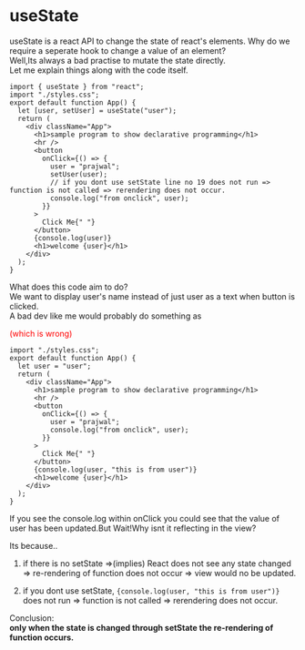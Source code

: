 # useState

useState is a react API to change the state of react's elements.
Why do we require a seperate hook to change a value of an element?<br>
Well,Its always a bad practise to mutate the state directly.<br>
Let me explain things along with the code itself.

```JSX
import { useState } from "react";
import "./styles.css";
export default function App() {
  let [user, setUser] = useState("user");
  return (
    <div className="App">
      <h1>sample program to show declarative programming</h1>
      <hr />
      <button
        onClick={() => {
          user = "prajwal";
          setUser(user);
          // if you dont use setState line no 19 does not run => function is not called => rerendering does not occur.
          console.log("from onclick", user);
        }}
      >
        Click Me{" "}
      </button>
      {console.log(user)}
      <h1>welcome {user}</h1>
    </div>
  );
}
```

What does this code aim to do?<br>
We want to display user's name instead of just user as a text when button is clicked.<br>
A bad dev like me would probably do something as <p style="color:red">(which is wrong)</p>

```JSX
import "./styles.css";
export default function App() {
  let user = "user";
  return (
    <div className="App">
      <h1>sample program to show declarative programming</h1>
      <hr />
      <button
        onClick={() => {
          user = "prajwal";
          console.log("from onclick", user);
        }}
      >
        Click Me{" "}
      </button>
      {console.log(user, "this is from user")}
      <h1>welcome {user}</h1>
    </div>
  );
}
```

If you see the console.log within onClick you could see that the value of user has been updated.But Wait!Why isnt it reflecting in the view?

Its because..

1. if there is no setState =>(implies) React does not see any state changed => re-rendering of function does not occur => view would no be updated.

2. if you dont use setState, `{console.log(user, "this is from user")}` does not run => function is not called => rerendering does not occur.

Conclusion:<br> <b>only when the state is changed through setState the re-rendering of function occurs.</b>
